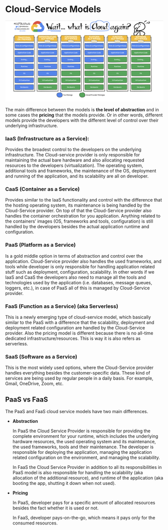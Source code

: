 # Cloud-Service Models

![Hero Image](./img/hero.png)

The main difference between the models is **the level of abstraction** and in some cases the **pricing** that the models provide. Or in other words, different models provide the developers with the different level of control over their underlying infrastructure.

### IaaS (Infrastructure as a Service):

Provides the broadest control to the developers on the underlying infrastructure. The Cloud-service provider is only responsible for maintaining the actual bare hardware and also allocating requested resources to the developers (virtualization). The operating system, additional tools and frameworks, the maintenance of the OS, deployment and running of the application, and its scalability are all on developer.

### CaaS (Container as a Service)

Provides similar to the IaaS functionality and control with the difference that the hosting operating system, its maintenance is being handled by the Cloud-Service provider. On top of that the Cloud-Service provider also handles the container orchestration for you application. Anything related to the containers’ images (OS, frameworks and tools, configuration) is still handled by the developers besides the actual application runtime and configuration. 

### PaaS (Platform as a Service)

Is a gold middle option in terms of abstraction and control over the application. Cloud-Service provider also handles the used frameworks, and tools while developer is only responsible for handling application related stuff such as deployment, configuration, scalability. In other words if we IaaS and CaaS the developers also need to manage all the tools and technologies used by the application (i.e. databases, message queues, loggers, etc.), in case of PaaS all of this is managed by Cloud-Service provider.

### FaaS (Function as a Service) (aka Serverless)

This is a newly emerging type of cloud-service model, which basically similar to the PaaS with a difference that the scalability, deployment and deployment related configuration are handled by the Cloud-Service provider. Also the pricing model is different because there is no all-time dedicated infrastructure/resources. This is way it is also refers as serverless.

### SaaS (Software as a Service)

This is the most widely used options, where the Cloud-Service provider handles everything besides the customer-specific data. These kind of services are being used by regular people in a daily basis. For example, Gmail, OneDrive, Zoom, etc.

## PaaS vs FaaS

The PaaS and FaaS cloud service models have two main differences. 

- **Abstraction**
    
    In PaaS the Cloud Service Provider is responsible for providing the complete environment for your runtime, which includes the underlying hardware resources, the used operating system and its maintenance, the used frameworks, tools and their maintenance. The developer is responsible for deploying the application, managing the application related configuration on the environment, and managing the scalability.
    
    In FaaS the Cloud Service Provider in addition to all its responsibilities in PaaS model is also responsible for handling the scalability (aka allocation of the additional resource), and runtime of the application (aka booting the app, shutting it down when not used).
    
- **Pricing**
    
    In PaaS, developer pays for a specific amount of allocated resources besides the fact whether it is used or not.
    
    In FaaS, developer pays-on-the-go, which means it pays only for the consumed resources.
